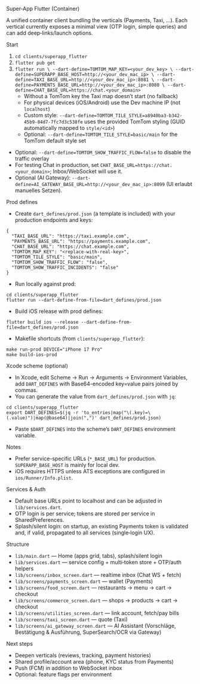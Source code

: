 Super‑App Flutter (Container)

A unified container client bundling the verticals (Payments, Taxi, …). Each vertical currently exposes a minimal view (OTP login, simple queries) and can add deep‑links/launch options.

Start
1) `cd clients/superapp_flutter`
2) `flutter pub get`
3) `flutter run \
       --dart-define=TOMTOM_MAP_KEY=<your_dev_key> \
       --dart-define=SUPERAPP_BASE_HOST=http://<your_dev_mac_ip> \
       --dart-define=TAXI_BASE_URL=http://<your_dev_mac_ip>:8081 \
       --dart-define=PAYMENTS_BASE_URL=http://<your_dev_mac_ip>:8080 \
       --dart-define=CHAT_BASE_URL=https://chat.<your_domain>`
   - Without a TomTom key the Taxi map doesn’t start (no fallback)
   - For physical devices (iOS/Android) use the Dev machine IP (not `localhost`)
   - Custom style: `--dart-define=TOMTOM_TILE_STYLE=a8940ba3-b342-45b9-84d7-7fc7d3c538fe` uses the provided TomTom styling (GUID automatically mapped to `style/<id>`)
   - Optional: `--dart-define=TOMTOM_TILE_STYLE=basic/main` for the TomTom default style set
- Optional: `--dart-define=TOMTOM_SHOW_TRAFFIC_FLOW=false` to disable the traffic overlay
 - For testing Chat in production, set `CHAT_BASE_URL=https://chat.<your_domain>`; Inbox/WebSocket will use it.
 - Optional (AI Gateway): `--dart-define=AI_GATEWAY_BASE_URL=http://<your_dev_mac_ip>:8099` (UI erlaubt manuelles Setzen).

Prod defines
- Create `dart_defines/prod.json` (a template is included) with your production endpoints and keys:

```
{
  "TAXI_BASE_URL": "https://taxi.example.com",
  "PAYMENTS_BASE_URL": "https://payments.example.com",
  "CHAT_BASE_URL": "https://chat.example.com",
  "TOMTOM_MAP_KEY": "<replace-with-real-key>",
  "TOMTOM_TILE_STYLE": "basic/main",
  "TOMTOM_SHOW_TRAFFIC_FLOW": "false",
  "TOMTOM_SHOW_TRAFFIC_INCIDENTS": "false"
}
```

- Run locally against prod:

```
cd clients/superapp_flutter
flutter run --dart-define-from-file=dart_defines/prod.json
```

- Build iOS release with prod defines:

```
flutter build ios --release --dart-define-from-file=dart_defines/prod.json
```

- Makefile shortcuts (from `clients/superapp_flutter`):

```
make run-prod DEVICE="iPhone 17 Pro"
make build-ios-prod
```

Xcode scheme (optional)
- In Xcode, edit Scheme → Run → Arguments → Environment Variables, add `DART_DEFINES` with Base64-encoded key=value pairs joined by commas.
- You can generate the value from `dart_defines/prod.json` with `jq`:

```
cd clients/superapp_flutter
export DART_DEFINES=$(jq -r 'to_entries|map("\(.key)=\(.value)")|map(@base64)|join(",")' dart_defines/prod.json)
```

- Paste `$DART_DEFINES` into the scheme’s `DART_DEFINES` environment variable.

Notes
- Prefer service-specific URLs (`*_BASE_URL`) for production. `SUPERAPP_BASE_HOST` is mainly for local dev.
- iOS requires HTTPS unless ATS exceptions are configured in `ios/Runner/Info.plist`.

Services & Auth
- Default base URLs point to localhost and can be adjusted in `lib/services.dart`.
- OTP login is per service; tokens are stored per service in SharedPreferences.
- Splash/silent login: on startup, an existing Payments token is validated and, if valid, propagated to all services (single‑login UX).

Structure
- `lib/main.dart` — Home (apps grid, tabs), splash/silent login
- `lib/services.dart` — service config + multi‑token store + OTP/auth helpers
- `lib/screens/inbox_screen.dart` — realtime inbox (Chat WS + fetch)
- `lib/screens/payments_screen.dart` — wallet (Payments)
- `lib/screens/food_screen.dart` — restaurants → menu → cart → checkout
- `lib/screens/commerce_screen.dart` — shops → products → cart → checkout
- `lib/screens/utilities_screen.dart` — link account, fetch/pay bills
- `lib/screens/taxi_screen.dart` — quote (Taxi)
 - `lib/screens/ai_gateway_screen.dart` — AI Assistant (Vorschläge, Bestätigung & Ausführung, SuperSearch/OCR via Gateway)

Next steps
- Deepen verticals (reviews, tracking, payment histories)
- Shared profile/account area (phone, KYC status from Payments)
- Push (FCM) in addition to WebSocket inbox
- Optional: feature flags per environment
